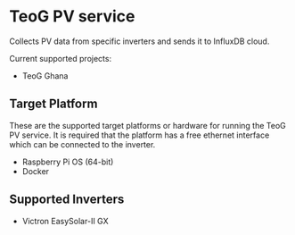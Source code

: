 # TeoG PV service

Collects PV data from specific inverters and sends it to InfluxDB cloud.

Current supported projects:

- TeoG Ghana

## Target Platform

These are the supported target platforms or hardware for running the TeoG PV service. It is required that the platform has a free ethernet interface which can be connected to the inverter.

- Raspberry Pi OS (64-bit)
- Docker

## Supported Inverters

- Victron EasySolar-II GX
